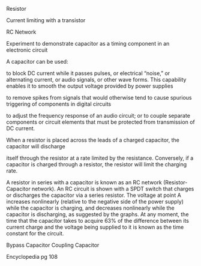 Resistor

Current limiting with a transistor

RC Network

Experiment to demonstrate capacitor as a timing component in an electronic circuit

A capacitor can be used:

 to block DC current while it passes pulses, or electrical “noise,” or alternating
current, or audio signals, or other wave forms. This capability enables it to smooth the output voltage provided by power supplies 

to remove spikes from signals that would otherwise tend to cause spurious triggering of components in digital circuits 

to adjust the frequency response of an audio circuit; or to couple separate components or circuit elements that must be protected from transmission of DC current.

When a resistor is placed across the leads of a charged capacitor, the capacitor will discharge 

itself through the resistor at a rate limited by the resistance. Conversely, if a capacitor is charged
through a resistor, the resistor will limit the charging rate.

A resistor in series with a capacitor is known as an RC network (Resistor-Capacitor network). An RC circuit is shown with a SPDT switch that charges or discharges the capacitor via a series resistor. The voltage at point A increases nonlinearly (relative to the negative side of the power supply) while the capacitor is charging, and decreases nonlinearly while the capacitor is discharging, as suggested by the graphs. At
any moment, the time that the capacitor takes to acquire 63% of the difference between its current charge and the voltage being supplied to it is known as the time constant for the circuit.

Bypass Capacitor
Coupling Capacitor

Encyclopedia pg 108
